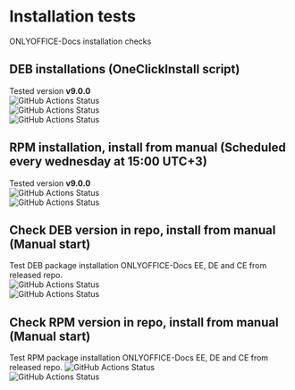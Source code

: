 # Installation tests
ONLYOFFICE-Docs installation checks
## DEB installations (OneClickInstall script)
Tested version **<!-- onlyoffice-version-start -->v9.0.0<!-- onlyoffice-version-end -->** \
![GitHub Actions Status](https://github.com/igwyd/Instalation-tests/actions/workflows/DEB-EE.yml/badge.svg?branch=main)  
![GitHub Actions Status](https://github.com/igwyd/Instalation-tests/actions/workflows/DEB-DE-arm.yml/badge.svg?branch=main)  
![GitHub Actions Status](https://github.com/igwyd/Instalation-tests/actions/workflows/DEB-СE.yml/badge.svg?branch=main)  
## RPM installation, install from manual (Scheduled every wednesday at 15:00 UTC+3)
Tested version **<!-- onlyoffice-version-start -->v9.0.0<!-- onlyoffice-version-end -->** \
![GitHub Actions Status](https://github.com/igwyd/Instalation-tests/actions/workflows/RPM-install-update-check.yml/badge.svg?branch=main)  
![GitHub Actions Status](https://github.com/igwyd/Instalation-tests/actions/workflows/RPM-install-update-check-arm.yml/badge.svg?branch=main)  
## Check DEB version in repo, install from manual (Manual start)
Test DEB package installation ONLYOFFICE-Docs EE, DE and CE from released repo. \
![GitHub Actions Status](https://github.com/igwyd/Instalation-tests/actions/workflows/check-DEB-in-repo.yml/badge.svg?branch=main)  
![GitHub Actions Status](https://github.com/igwyd/Instalation-tests/actions/workflows/check-DEB-in-repo-arm.yml/badge.svg?branch=main)
## Check RPM version in repo, install from manual (Manual start)
Test RPM package installation ONLYOFFICE-Docs EE, DE and CE from released repo.
![GitHub Actions Status](https://github.com/igwyd/Instalation-tests/actions/workflows/check-RPM-in-repo.yml/badge.svg?branch=main)  
![GitHub Actions Status](https://github.com/igwyd/Instalation-tests/actions/workflows/check-RPM-in-repo-arm.yml/badge.svg?branch=main)  